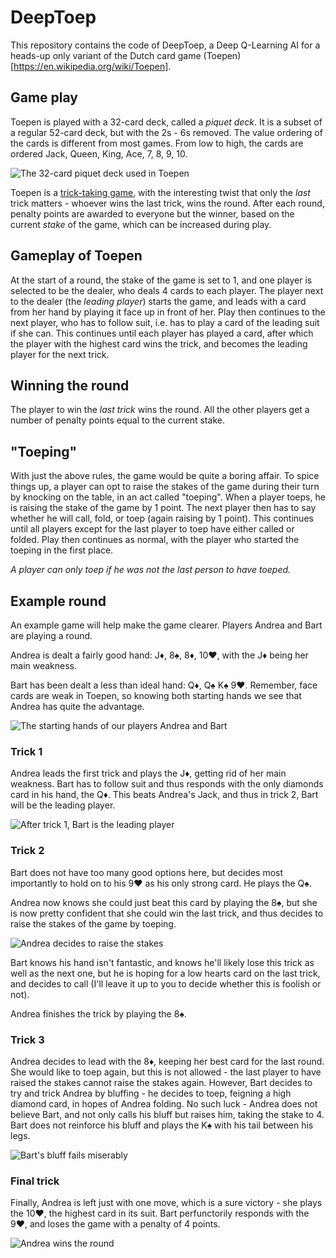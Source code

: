 # DeepToep

This repository contains the code of DeepToep, a Deep Q-Learning AI for a
heads-up only variant of the Dutch card game
(Toepen)[https://en.wikipedia.org/wiki/Toepen].

## Game play
Toepen is played with a 32-card deck, called a *piquet deck*. It is a subset of
a regular 52-card deck, but with the 2s - 6s removed. The value ordering of the
cards is different from most games. From low to high, the cards are ordered Jack,
Queen, King, Ace, 7, 8, 9, 10.

![The 32-card piquet deck used in Toepen](https://github.com/mxh/toepen/raw/master/img/piquet_deck.png)

Toepen is a [trick-taking game](https://en.wikipedia.org/wiki/Trick-taking_game),
with the interesting twist that only the *last* trick matters - whoever wins
the last trick, wins the round.  After each round, penalty points are awarded
to everyone but the winner, based on the current *stake* of the game, which can
be increased during play.

## Gameplay of Toepen
At the start of a round, the stake of the game is set to 1, and one player is
selected to be the dealer, who deals 4 cards to each player. The player next to
the dealer (the *leading player*) starts the game, and leads with a card from
her hand by playing it face up in front of her. Play then continues to the next
player, who has to follow suit, i.e. has to play a card of the leading suit if
she can. This continues until each player has played a card, after which the
player with the highest card wins the trick, and becomes the leading player for
the next trick.

## Winning the round
The player to win the *last trick* wins the round. All the other players get a
number of penalty points equal to the current stake.

## "Toeping"
With just the above rules, the game would be quite a boring affair. To spice
things up, a player can opt to raise the stakes of the game during their turn by
knocking on the table, in an act called "toeping". When a player toeps, he is
raising the stake of the game by 1 point. The next player then has to say whether
he will call, fold, or toep (again raising by 1 point). This continues until all players
except for the last player to toep have either called or folded. Play then continues
as normal, with the player who started the toeping in the first place.

*A player can only toep if he was not the last person to have toeped.*

## Example round
An example game will help make the game clearer. Players Andrea and Bart are playing
a round.

Andrea is dealt a fairly good hand: J&diams;, 8&spades;, 8&diams;, 10&hearts;,
with the J&diams; being her main weakness.

Bart has been dealt a less than ideal hand: Q&diams;, Q&spades; K&spades; 9&hearts;.
Remember, face cards are weak in Toepen, so knowing both starting hands we see that
Andrea has quite the advantage.

![The starting hands of our players Andrea and Bart](https://github.com/mxh/toepen/raw/master/img//assets/toep_example_game_start.png)

### Trick 1
Andrea leads the first trick and plays the J&diams;, getting rid of her main
weakness. Bart has to follow suit and thus responds with the only diamonds card
in his hand, the Q&diams;. This beats Andrea's Jack, and thus in trick 2, Bart
will be the leading player.

![After trick 1, Bart is the leading player](https://github.com/mxh/toepen/raw/master/img//assets/toep_example_game_trick_1.png)

### Trick 2
Bart does not have too many good options here, but decides most importantly to hold on to his 9&hearts; as his only
strong card. He plays the Q&spades;.

Andrea now knows she could just beat this card by playing the 8&spades;, but she is now
pretty confident that she could win the last trick, and thus decides to raise the stakes of the game
by toeping.

![Andrea decides to raise the stakes](https://github.com/mxh/toepen/raw/master/img//assets/toep_example_game_trick_2_toep.png)

Bart knows his hand isn't fantastic, and knows he'll likely lose this trick as well as the next one, but he 
is hoping for a low hearts card on the last trick, and decides to call (I'll leave it up to you to decide whether this is foolish or not).

Andrea finishes the trick by playing the 8&spades;.

### Trick 3
Andrea decides to lead with the 8&diams;, keeping her best card for the last round. She would like to toep again, but
this is not allowed - the last player to have raised the stakes cannot raise the stakes again. However, Bart decides to try
and trick Andrea by bluffing - he decides to toep, feigning a high diamond card, in hopes of Andrea folding. No such luck - Andrea
does not believe Bart, and not only calls his bluff but raises him, taking the stake to 4. Bart does not reinforce his bluff
and plays the K&spades; with his tail between his legs.

![Bart's bluff fails miserably](https://github.com/mxh/toepen/raw/master/img//assets/toep_example_game_trick_3.png)

### Final trick
Finally, Andrea is left just with one move, which is a sure victory - she plays the 10&hearts;, the highest card in its suit.
Bart perfunctorily responds with the 9&hearts;, and loses the game with a penalty of 4 points.

![Andrea wins the round](https://github.com/mxh/toepen/raw/master/img//assets/toep_example_game_trick_4.png)

